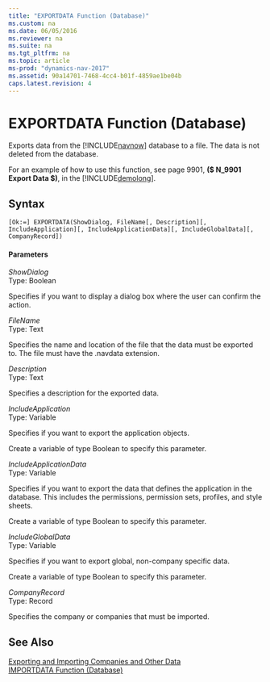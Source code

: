 ```yaml
---
title: "EXPORTDATA Function (Database)"
ms.custom: na
ms.date: 06/05/2016
ms.reviewer: na
ms.suite: na
ms.tgt_pltfrm: na
ms.topic: article
ms-prod: "dynamics-nav-2017"
ms.assetid: 90a14701-7468-4cc4-b01f-4859ae1be04b
caps.latest.revision: 4
---
```

# EXPORTDATA Function (Database)
Exports data from the [!INCLUDE[navnow](includes/navnow_md.md)] database to a file. The data is not deleted from the database.  
  
 For an example of how to use this function, see page 9901, **\($ N\_9901 Export Data $\)**, in the [!INCLUDE[demolong](includes/demolong_md.md)].  
  
## Syntax  
  
```  
[Ok:=] EXPORTDATA(ShowDialog, FileName[, Description][, IncludeApplication][, IncludeApplicationData][, IncludeGlobalData][, CompanyRecord])  
```  
  
#### Parameters  
 *ShowDialog*  
 Type: Boolean  
  
 Specifies if you want to display a dialog box where the user can confirm the action.  
  
 *FileName*  
 Type: Text  
  
 Specifies the name and location of the file that the data must be exported to. The file must have the .navdata extension.  
  
 *Description*  
 Type: Text  
  
 Specifies a description for the exported data.  
  
 *IncludeApplication*  
 Type: Variable  
  
 Specifies if you want to export the application objects.  
  
 Create a variable of type Boolean to specify this parameter.  
  
 *IncludeApplicationData*  
 Type: Variable  
  
 Specifies if you want to export the data that defines the application in the database. This includes the permissions, permission sets, profiles, and style sheets.  
  
 Create a variable of type Boolean to specify this parameter.  
  
 *IncludeGlobalData*  
 Type: Variable  
  
 Specifies if you want to export global, non-company specific data.  
  
 Create a variable of type Boolean to specify this parameter.  
  
 *CompanyRecord*  
 Type: Record  
  
 Specifies the company or companies that must be imported.  
  
## See Also  
 [Exporting and Importing Companies and Other Data](Exporting-and-Importing-Companies-and-Other-Data.md)   
 [IMPORTDATA Function \(Database\)](IMPORTDATA-Function--Database-.md)